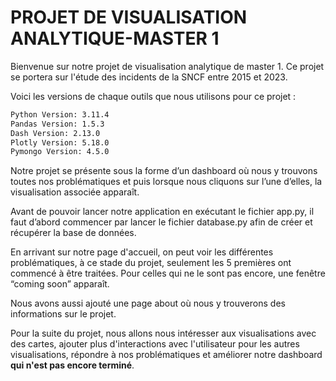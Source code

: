 # PROJET DE VISUALISATION ANALYTIQUE-MASTER 1

Bienvenue sur notre projet de visualisation analytique de master 1. Ce projet se portera sur l'étude des incidents de la SNCF entre 2015 et 2023.

Voici les versions de chaque outils que nous utilisons pour ce projet : 

```bash
Python Version: 3.11.4
Pandas Version: 1.5.3
Dash Version: 2.13.0
Plotly Version: 5.18.0
Pymongo Version: 4.5.0
```


Notre projet se présente sous la forme d’un dashboard où nous y trouvons toutes nos problématiques et puis lorsque nous cliquons sur l’une d’elles, la visualisation associée apparaît. 

Avant de pouvoir lancer notre application en exécutant le fichier app.py, il faut d’abord commencer par lancer le fichier database.py afin de créer et récupérer la base de données. 

En arrivant sur notre page d'accueil, on peut voir les différentes problématiques, à ce stade du projet, seulement les 5 premières ont commencé à être traitées. Pour celles qui ne le sont pas encore, une fenêtre “coming soon” apparaît. 

Nous avons aussi ajouté une page about où nous y trouverons des informations sur le projet.

Pour la suite du projet, nous allons nous intéresser aux visualisations avec des cartes, ajouter plus d'interactions avec l'utilisateur pour les autres visualisations, répondre à nos problématiques  et améliorer notre dashboard **qui n'est pas encore terminé**.  
